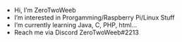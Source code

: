 - Hi, I’m ZeroTwoWeeb
- I’m interested in Prorgamming/Raspberry Pi/Linux Stuff
- I’m currently learning Java, C, PHP, html...
- Reach me via Discord ZeroTwoWeeb#2213
